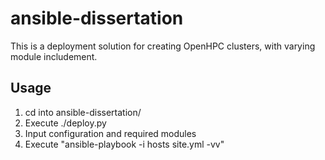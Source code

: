 # ansible-dissertation

This is a deployment solution for creating OpenHPC clusters, with varying module includement.

## Usage
1. cd into ansible-dissertation/
2. Execute ./deploy.py
3. Input configuration and required modules
4. Execute "ansible-playbook -i hosts site.yml -vv"
